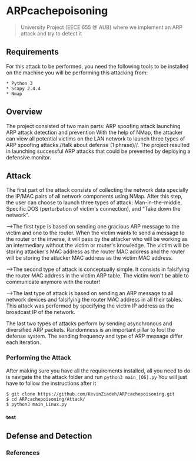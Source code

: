 # ARPcachepoisoning
> University Project (EECE 655 @ AUB) where we implement an ARP attack and try to detect it

## Requirements

  For this attack to be performed, you need the following tools to be installed on the machine you will be performing this attacking from:
```
* Python 3
* Scapy 2.4.4
* Nmap 
```
  
## Overview
  The project consisted of two main parts:
    ARP spoofing attack launching
    ARP attack detection and prevention
  With the help of NMap, the attacker can view all potential victims on the LAN network to launch three types of ARP spoofing attacks.//talk about defense (1 phrase)//. The project resulted in launching successful ARP attacks that could be prevented by deploying a defensive monitor.
  
## Attack
  The first part of the attack consists of collecting the network data specially the IP/MAC pairs of all network components using NMap. After this step, the user can choose to launch three types of attack: Man-in-the-middle, Specific DOS (perturbation of victim's connection), and "Take down the network". 
  
  -->The first type is based on sending one gracious ARP message to the victim and one to the router. When the victim wants to send a message to the router or the inverse, it will pass by the attacker who will be working as an intermediary without the victim or router's knowledge. The victim will be storing attacker's MAC address as the router MAC address and the router will be storing the attacker MAC address as the victim MAC address.
  
  -->The second type of attack is conceptually simple. It consists in falsifying the router MAC address in the victim ARP table. The victim won't be able to communicate anymore with the router!
  
  -->The last type of attack is based on sending an ARP message to all network devices and falsifying the router MAC address in all their tables. This attack was performed by specifying the victim IP address as the broadcast IP of the network.
 
 
The last two types of attacks perform by sending asynchronous and diversified ARP packets. Randomness is an important pillar to fool the defense system. The sending frequency and type of ARP message differ each iteration.

### Performing the Attack
After making sure you have all the requirements installed, all you need to do is navigate the the attack folder and run `python3 main_[OS].py`
You will just have to follow the instructions after it
```
$ git clone https://github.com/KevinZiadeh/ARPcachepoisoning.git
$ cd ARPcachepoisoning/Attack/
$ python3 main_Linux.py
```
#### test

## Defense and Detection


### References
